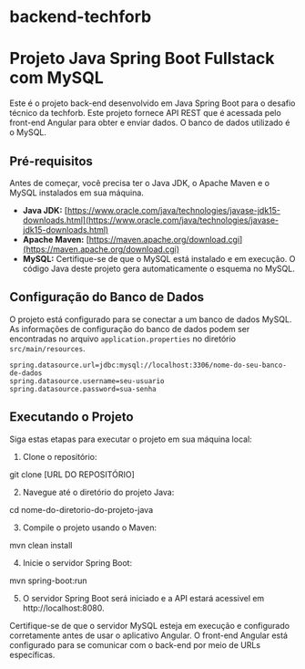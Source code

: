 # backend-techforb
# Projeto Java Spring Boot Fullstack com MySQL

Este é o projeto back-end desenvolvido em Java Spring Boot para o desafio técnico da techforb. Este projeto fornece API REST que é acessada pelo front-end Angular para obter e enviar dados. O banco de dados utilizado é o MySQL.

## Pré-requisitos

Antes de começar, você precisa ter o Java JDK, o Apache Maven e o MySQL instalados em sua máquina.

- **Java JDK:** [https://www.oracle.com/java/technologies/javase-jdk15-downloads.html](https://www.oracle.com/java/technologies/javase-jdk15-downloads.html)
- **Apache Maven:** [https://maven.apache.org/download.cgi](https://maven.apache.org/download.cgi)
- **MySQL:** Certifique-se de que o MySQL está instalado e em execução. O código Java deste projeto gera automaticamente o esquema no MySQL.

## Configuração do Banco de Dados

O projeto está configurado para se conectar a um banco de dados MySQL. As informações de configuração do banco de dados podem ser encontradas no arquivo `application.properties` no diretório `src/main/resources`.

```properties
spring.datasource.url=jdbc:mysql://localhost:3306/nome-do-seu-banco-de-dados
spring.datasource.username=seu-usuario
spring.datasource.password=sua-senha
```
## Executando o Projeto

Siga estas etapas para executar o projeto em sua máquina local:

1. Clone o repositório:

git clone [URL DO REPOSITÓRIO]

2. Navegue até o diretório do projeto Java:

cd nome-do-diretorio-do-projeto-java

3. Compile o projeto usando o Maven:

mvn clean install

4. Inicie o servidor Spring Boot:

mvn spring-boot:run

5. O servidor Spring Boot será iniciado e a API estará acessivel em http://localhost:8080.

Certifique-se de que o servidor MySQL esteja em execução e configurado corretamente antes de usar o aplicativo Angular. O front-end Angular está configurado para se comunicar com o back-end por meio de URLs específicas.
